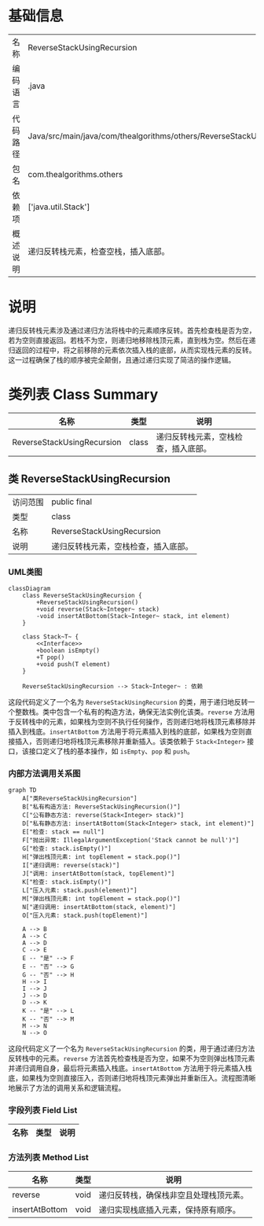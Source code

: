 # 基础信息

|      |      |
|------|------|
| 名称 | ReverseStackUsingRecursion |
| 编码语言 | .java |
| 代码路径 | Java/src/main/java/com/thealgorithms/others/ReverseStackUsingRecursion.java |
| 包名 | com.thealgorithms.others |
| 依赖项 | ['java.util.Stack'] |
| 概述说明 | 递归反转栈元素，检查空栈，插入底部。 |

# 说明

递归反转栈元素涉及通过递归方法将栈中的元素顺序反转。首先检查栈是否为空，若为空则直接返回。若栈不为空，则递归地移除栈顶元素，直到栈为空。然后在递归返回的过程中，将之前移除的元素依次插入栈的底部，从而实现栈元素的反转。这一过程确保了栈的顺序被完全颠倒，且通过递归实现了简洁的操作逻辑。

# 类列表 Class Summary

| 名称   | 类型  | 说明 |
|-------|------|-------------|
| ReverseStackUsingRecursion | class | 递归反转栈元素，空栈检查，插入底部。 |



## 类 ReverseStackUsingRecursion

|      |      |
|------|------|
| 访问范围 | public final |
| 类型 | class |
| 名称 | ReverseStackUsingRecursion |
| 说明 | 递归反转栈元素，空栈检查，插入底部。 |


### UML类图

```mermaid
classDiagram
    class ReverseStackUsingRecursion {
        +ReverseStackUsingRecursion()
        +void reverse(Stack~Integer~ stack)
        -void insertAtBottom(Stack~Integer~ stack, int element)
    }

    class Stack~T~ {
        <<Interface>>
        +boolean isEmpty()
        +T pop()
        +void push(T element)
    }

    ReverseStackUsingRecursion --> Stack~Integer~ : 依赖
```

这段代码定义了一个名为 `ReverseStackUsingRecursion` 的类，用于递归地反转一个整数栈。类中包含一个私有的构造方法，确保无法实例化该类。`reverse` 方法用于反转栈中的元素，如果栈为空则不执行任何操作，否则递归地将栈顶元素移除并插入到栈底。`insertAtBottom` 方法用于将元素插入到栈的底部，如果栈为空则直接插入，否则递归地将栈顶元素移除并重新插入。该类依赖于 `Stack<Integer>` 接口，该接口定义了栈的基本操作，如 `isEmpty`、`pop` 和 `push`。


### 内部方法调用关系图

```mermaid
graph TD
    A["类ReverseStackUsingRecursion"]
    B["私有构造方法: ReverseStackUsingRecursion()"]
    C["公有静态方法: reverse(Stack<Integer> stack)"]
    D["私有静态方法: insertAtBottom(Stack<Integer> stack, int element)"]
    E["检查: stack == null"]
    F["抛出异常: IllegalArgumentException('Stack cannot be null')"]
    G["检查: stack.isEmpty()"]
    H["弹出栈顶元素: int topElement = stack.pop()"]
    I["递归调用: reverse(stack)"]
    J["调用: insertAtBottom(stack, topElement)"]
    K["检查: stack.isEmpty()"]
    L["压入元素: stack.push(element)"]
    M["弹出栈顶元素: int topElement = stack.pop()"]
    N["递归调用: insertAtBottom(stack, element)"]
    O["压入元素: stack.push(topElement)"]

    A --> B
    A --> C
    A --> D
    C --> E
    E -- "是" --> F
    E -- "否" --> G
    G -- "否" --> H
    H --> I
    I --> J
    J --> D
    D --> K
    K -- "是" --> L
    K -- "否" --> M
    M --> N
    N --> O
```

这段代码定义了一个名为 `ReverseStackUsingRecursion` 的类，用于通过递归方法反转栈中的元素。`reverse` 方法首先检查栈是否为空，如果不为空则弹出栈顶元素并递归调用自身，最后将元素插入栈底。`insertAtBottom` 方法用于将元素插入栈底，如果栈为空则直接压入，否则递归地将栈顶元素弹出并重新压入。流程图清晰地展示了方法的调用关系和逻辑流程。

### 字段列表 Field List

| 名称  | 类型  | 说明 |
|-------|-------|------|

### 方法列表 Method List

| 名称  | 类型  | 说明 |
|-------|-------|------|
| reverse | void | 递归反转栈，确保栈非空且处理栈顶元素。 |
| insertAtBottom | void | 递归实现栈底插入元素，保持原有顺序。 |




